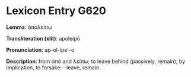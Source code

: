 # Lexicon Entry G620

**Lemma**: ἀπολείπω

**Transliteration (xlit)**: apoleípō

**Pronunciation**: ap-ol-ipe'-o

**Description**:
from ἀπό and λείπω; to leave behind (passively, remain); by implication, to forsake:--leave, remain.
